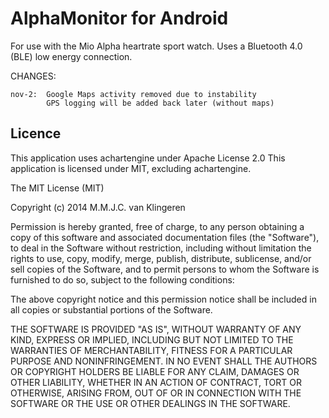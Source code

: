 AlphaMonitor for Android
============

For use with the Mio Alpha heartrate sport watch. Uses a Bluetooth 4.0 (BLE) low energy connection.

CHANGES:
    
    nov-2:  Google Maps activity removed due to instability
            GPS logging will be added back later (without maps)



Licence
----------------

This application uses achartengine under Apache License 2.0
This application is licensed under MIT, excluding achartengine. 

The MIT License (MIT)

Copyright (c) 2014 M.M.J.C. van Klingeren

Permission is hereby granted, free of charge, to any person obtaining a copy
of this software and associated documentation files (the "Software"), to deal
in the Software without restriction, including without limitation the rights
to use, copy, modify, merge, publish, distribute, sublicense, and/or sell
copies of the Software, and to permit persons to whom the Software is
furnished to do so, subject to the following conditions:

The above copyright notice and this permission notice shall be included in
all copies or substantial portions of the Software.

THE SOFTWARE IS PROVIDED "AS IS", WITHOUT WARRANTY OF ANY KIND, EXPRESS OR
IMPLIED, INCLUDING BUT NOT LIMITED TO THE WARRANTIES OF MERCHANTABILITY,
FITNESS FOR A PARTICULAR PURPOSE AND NONINFRINGEMENT. IN NO EVENT SHALL THE
AUTHORS OR COPYRIGHT HOLDERS BE LIABLE FOR ANY CLAIM, DAMAGES OR OTHER
LIABILITY, WHETHER IN AN ACTION OF CONTRACT, TORT OR OTHERWISE, ARISING FROM,
OUT OF OR IN CONNECTION WITH THE SOFTWARE OR THE USE OR OTHER DEALINGS IN
THE SOFTWARE.
